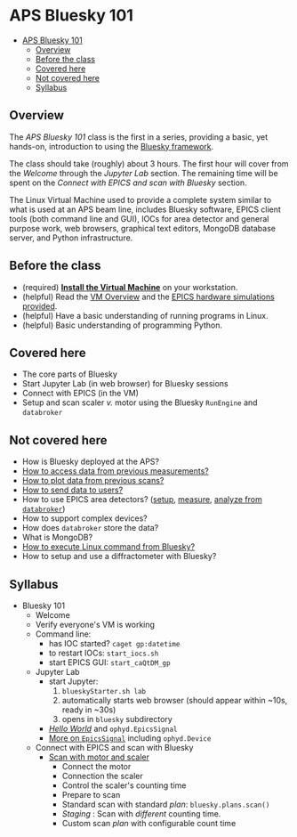 # APS Bluesky 101

- [APS Bluesky 101](#aps-bluesky-101)
  - [Overview](#overview)
  - [Before the class](#before-the-class)
  - [Covered here](#covered-here)
  - [Not covered here](#not-covered-here)
  - [Syllabus](#syllabus)

## Overview

The *APS Bluesky 101* class is the first in a series, providing a basic, yet
hands-on, introduction to using the [Bluesky framework](https://blueskyproject.io).

The class should take (roughly) about 3 hours.  The first hour will cover
from the *Welcome* through the *Jupyter Lab* section.  The remaining time
will be spent on the *Connect with EPICS and scan with Bluesky* section.

The Linux Virtual Machine used to provide a complete system similar to
what is used at an APS beam line, includes Bluesky software, EPICS
client tools (both command line and GUI), IOCs for area detector and
general purpose work, web browsers, graphical text editors, MongoDB
database server, and Python infrastructure.

## Before the class

- (required) [**Install the Virtual Machine**](https://github.com/BCDA-APS/epics-bluesky-vm/blob/main/install_vm.md) on your workstation.
- (helpful) Read the [VM Overview](https://github.com/BCDA-APS/epics-bluesky-vm/blob/main/README.md#about-this-vm) and the [EPICS hardware simulations provided](https://nbviewer.jupyter.org/github/BCDA-APS/bluesky_training/blob/main/describe_instrument.ipynb#Description).
- (helpful) Have a basic understanding of running programs in Linux.
- (helpful) Basic understanding of programming Python.

## Covered here

- The core parts of Bluesky
- Start Jupyter Lab (in web browser) for Bluesky sessions
- Connect with EPICS (in the VM)
- Setup and scan scaler _v._ motor using the Bluesky `RunEngine` and `databroker`

## Not covered here

- How is Bluesky deployed at the APS?
- [How to access data from previous measurements?](https://nbviewer.jupyter.org/github/BCDA-APS/bluesky_training/blob/main/after_measurement.ipynb)
- [How to plot data from previous scans?](https://nbviewer.jupyter.org/github/BCDA-APS/bluesky_training/blob/main/plot_x_y_databroker.ipynb)
- [How to send data to users?](https://github.com/BCDA-APS/bluesky_training/blob/main/resources/example-data/README.md)
- How to use EPICS area detectors? ([setup](https://apstools.readthedocs.io/en/latest/examples/_ad__pilatus.html), [measure](https://nbviewer.jupyter.org/github/BCDA-APS/bluesky_training/blob/main/locate_image_peak.ipynb), [analyze from `databroker`](https://nbviewer.jupyter.org/github/BCDA-APS/bluesky_training/blob/main/bluesky/databroker_analysis.ipynb))
- How to support complex devices?
- How does `databroker` store the data?
- What is MongoDB?
- [How to execute Linux command from Bluesky?](https://nbviewer.jupyter.org/github/BCDA-APS/bluesky_training/blob/main/demo_doodle.ipynb)
- How to setup and use a diffractometer with Bluesky?

## Syllabus

- Bluesky 101
  - Welcome
  - Verify everyone's VM is working
  - Command line:
    - has IOC started? `caget gp:datetime`
    - to restart IOCs: `start_iocs.sh`
    - start EPICS GUI: `start_caQtDM_gp`
  - Jupyter Lab
    - start Jupyter:
      1. `blueskyStarter.sh lab`
      2. automatically starts web browser (should appear within ~10s, ready in ~30s)
      3. opens in `bluesky` subdirectory
    - [*Hello World*](https://nbviewer.jupyter.org/github/BCDA-APS/bluesky_training/blob/main/bluesky/hello_world.ipynb) and `ophyd.EpicsSignal`
    - [More on `EpicsSignal`](https://nbviewer.jupyter.org/github/BCDA-APS/bluesky_training/blob/main/connect_epics.ipynb) including `ophyd.Device`
  - Connect with EPICS and scan with Bluesky
    - [Scan with motor and scaler](https://github.com/BCDA-APS/bluesky_training/blob/main/bluesky/basic-motor-scaler-scan.ipynb)
      - Connect the motor
      - Connection the scaler
      - Control the scaler's counting time
      - Prepare to scan
      - Standard scan with standard _plan_: `bluesky.plans.scan()`
      - *Staging* : Scan with _different_ counting time.
      - Custom scan _plan_ with configurable count time
